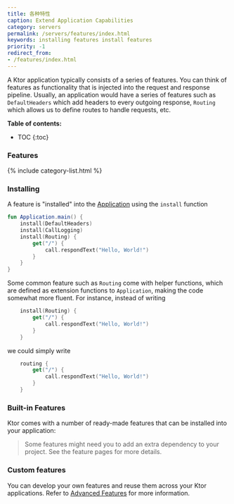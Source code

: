 ```yaml
---
title: 各种特性
caption: Extend Application Capabilities
category: servers
permalink: /servers/features/index.html
keywords: installing features install features
priority: -1
redirect_from:
- /features/index.html
---
```


A Ktor application typically consists of a series of features. You can think of features as functionality 
that is injected into the request and response pipeline. Usually, an application would have a series of features such as `DefaultHeaders` which add headers to every outgoing
response, `Routing` which allows us to define routes to handle requests, etc.

**Table of contents:**

* TOC
{:toc}

### Features

{% include category-list.html %}

### Installing

A feature is "installed" into the [Application](/application) using the `install` function

```kotlin
fun Application.main() {
    install(DefaultHeaders) 
    install(CallLogging)
    install(Routing) { 
        get("/") { 
            call.respondText("Hello, World!")  
        }
    }
}
```
Some common feature such as `Routing` come with helper functions, which are defined as extension functions to `Application`, making the code
somewhat more fluent. For instance, instead of writing

```kotlin
    install(Routing) {
        get("/") {
            call.respondText("Hello, World!")
        }
    }
```

we could simply write

```kotlin
    routing {
        get("/") {
            call.respondText("Hello, World!")
        }
    }
```

### Built-in Features

Ktor comes with a number of ready-made features that can be installed into your application:

> Some features might need you to add an extra dependency to your project. See the feature pages for more details.

### Custom features

You can develop your own features and reuse them across your Ktor applications. 
Refer to [Advanced Features](/advanced/features) for more information.